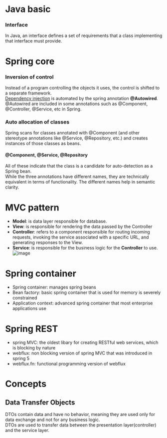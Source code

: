 # Java basic
### Interface
In Java, an interface defines a set of requirements that a class implementing that interface must provide.<br>

# Spring core
### Inversion of control
Instead of a program controlling the objects it uses, the control is shifted to a separate framework.<br>
[Dependency injection](https://github.com/vacu9708/Fundamental-knowledge/tree/main/Development%20methodology/Object%20Oriented%20Programming) is automated by the spring annotation **@Autowired**.<br>
@Autowired are included in some annotations such as @Component, @Controller, @Service, etc in Spring.

### Auto allocation of classes
Spring scans for classes annotated with @Component (and other stereotype annotations like @Service, @Repository, etc.) and creates instances of those classes as beans.<br>
#### @Component, @Service, @Repository
All of these indicate that the class is a candidate for auto-detection as a Spring bean.<br>
While the three annotations have different names, they are technically equivalent in terms of functionality. The different names help in semantic clarity.

# MVC pattern
- **Model**: is data layer responsible for database.
- **View**: is responsible for rendering the data passed by the Controller
- **Controller**: refers to a component responsible for routing incoming requests, invoking the service associated with a specific URL, and generating responses to the View.
- **Service**: is responsible for the business logic for the **Controller** to use.
![image](https://user-images.githubusercontent.com/67142421/223227356-59a2489a-7cba-4ce4-918e-96aab28311d9.png)

# Spring container
- Spring container: manages spring beans
- Bean factory: basic spring container that is used for memory is severely constrained
- Application context: advanced spring container that most enterprise applications use

# Spring REST
- spring MVC: the oldest libary for creating RESTful web services, which is blocking by nature
- webflux: non blocking version of spring MVC that was introduced in spring 5
- webflux.fn: functional programming version of webflux

# Concepts
## Data Transfer Objects
DTOs contain data and have no behavior, meaning they are used only for data exchange and not for any business logic.<br>
DTOs are used to transfer data between the presentation layer(controller) and the service layer.
